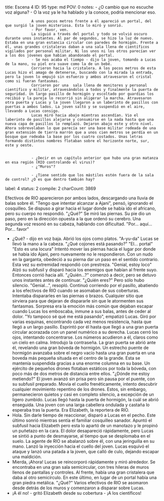 title:          Escena 4
ID:             95
type:           md
POV:            0
notes:          - ¿O cambio que no escuche voz alguna?
                - O la voz ya le ha hablado y la conoce, podría mencionar eso.
                
                
                
                A unos pocos metros frente a él apareció un portal, del que surgió la joven misteriosa. Esta lo miró y sonrió.
                - Por favor, ven.
                La siguió a través del portal y todo se volvió oscuro durante unos instantes. Al par de segundos, se hizo la luz de nuevo. Estaba en una gran estancia circular con paredes de hormigón. Frente a él, unas grandes cristaleras daban a una sala llena de científicos vigilados por personal militar. Ni los unos ni los otros parecían ver a los dos jóvenes que habían abandonado el portal.
                - Se nos acaba el tiempo - dijo la joven, tomando a Lucas de la mano, su piel era suave como la de un bebé.
                Corrieron hacia la cristalera. A los pocos metros de esta Lucas hizo el amago de detenerse, buscando con la mirada la entrada, pero la joven lo empujó sin esfuerzo y ambos atravesaron el cristal como si fueran fantasmas.
                Corrieron por una  sala llena de monitores y personal científico y militar, atravesándolos a todos y finalmente la puerta de seguridad. Un largo pasillo de hormigón y escoltado por guardias los recibió y la pareja lo recorrió sin aligerar la marcha. Atravesaron otra puerta y Lucas y la joven llegaron a un laberinto de pasillos con puertas a ambos lados. La joven saltó y se suspendió en el aire, llevando a Lucas consigo.
                Lucas miró hacia abajo mientras ascendían. Vio el laberinto de pasillos alejarse y consumirse en la nada hasta que una nueva capa de pasillos lo remplazó. Dejaron abajo este y otro nivel. Ahora sobrevolaban lo que parecía ser una base militar rodeada de una gran extensión de tierra marrón que a unos cien metros se perdía en un bosque que rodeaba la base por los cuatro costados. Unas letras formando distintos nombres flotaban sobre el horizonte norte, sur, este y oeste.
                
                
                - ¿Decir en un capítulo anterior que hubo una gran matanza en esa región (RIO controlando el virus)?
                - ¿"Muros"?
                
                - ¿Tiene sentido que los mástiles estén fuera de la sala de control? ¿O es que dentro también hay?
label:          4
status:         2
compile:        2
charCount:      3869


Efectivos de RIO aparecieron por ambos lados, descargando una lluvia de balas sobre él.
"Tengo que intentar alcanzar a Ajani", pensó, ignorando el cosquilleo.
Se dispuso a girar hacia el lugar donde se había ido el africano, pero su cuerpo no respondió.
"¿Qué?"
Se miró las piernas. Su pie dio un paso, pero en la dirección opuesta a la que ordenó su cerebro.
Una segunda voz resonó en su cabeza, hablando con dificultad.
"Por... aquí... Por... favor"
- ¿Qué? - dijo en voz baja. Abrió los ojos como platos.
"A-yu-da"
Lucas se llevó la mano a la cabeza.
"¿Qué cojones está pasando?"
"El... portal"
"Esto es una locura"
Intentó mover las piernas hacia el lugar por donde se había ido Ajani, pero nuevamente no le respondieron.
Con un nudo en la garganta, obedeció a su pierna dar un paso en el sentido contrario. Esta vez su extremidad respondió con prestreza.
"Genial, estoy loco"
Alzó su subfusil y disparó hacia los enemigos que habían al frente suyo. Entonces corrió hacia allí.
"¿Quién...?" comenzó a decir, pero se detuvo unos instantes antes de continuar. "¿Quién eres?"
Pero sólo hubo silencio.
"Genial...", resopló.
Continuó corriendo por el pasillo, abatiendo a los efectivos de RIO cuando se asomaban de sus coberturas. Intentaba dispararles en las piernas o brazos. Cualquier sitio que sirviera para que dejaran de dispararle sin que le atormenten sus fantasmas.
Sorpresa era la emoción más común que dejaban escapar cuando Lucas los emboscaba, inmune a sus balas, antes de ceder al dolor.
"Yo tampoco sé qué me está pasando", empatizó Lucas.
Giró por varias esquinas, encontrando cada vez menos resistencia, hasta que llegó a un largo pasillo.
Esprintó por él hasta que llegó a una gran puerta circular acorazada con un panel numérico a su derecha.
Lucas cerró los ojos, intentando concentrarse. Los números acudieron a él, claros como un cielo en calma.
Introdujo la contraseña.
La gran puerta se abrió ante él, revelando una gran bóveda de hormigón.
Un estrecho puente de hormigón avanzaba sobre el negro vacío hasta una gran puerta en una boveda más pequeña situada en el centro de la grande. Esta se mantenía suspendida gracias a una enorme columna en su base.
Un ejército de pequeños drones flotaban estáticos por toda la bóveda, con poco más de dos metros de distancia entre ellos.
"¿Dónde me estoy metiendo?"
El joven avanzó sin prisa pero sin pausa por el puente, con su subfusil preparado. Movía el cuello frenéticamente, intento descubrir cualquier movimiento repentino de los drones.
Estos, sin embargo, permanecieron quietos y casi en completo silencio, a excepción de un ligero zumbido.
Lucas llegó hasta la puerta de hormigón, la cuál se abrió enseguida.
Una joven con una larga cabellera ondulada y castaña lo esperaba tras la puerta.
Era Elizabeth, la reportera de RIO.
- Hola.
Sin darle tiempo de reaccionar, disparó a Lucas en el pecho.
Este último sonrió mientras sentía el familiar cosquilleo sanador. Apuntó el subfusil hacia Elizabeth pero esta lo apartó de un manotazo y le propinó un puñetazo en la cara. El dolor desapareció rápidamente, pero Lucas se sintió a punto de desmayarse, al tiempo que se desplomaba en el suelo.
La agente de RIO se abalanzó sobre él, con una jeringuilla en su mano. Lanzó la inyección hacia el cuello del joven.
Lucas esquivó el ataque y lanzó una patada a la joven, que calló de culo, dejando escapar una maldición.
- Mierda, ¡Ahora!
Lucas se reincorporó rápidamente y miró alrededor. Se encontraba en una gran sala semicircular, con tres hileras de muros llenos de pantallas y controles. Al frente, había una gran cristalera que daba al otro semicírculo. En este último, en lugar de un portal había una gran piedra metálica.
"¿Qué?"
Varios efectivos de RIO se asomaron desde detrás de los muros y comenzaron a disparar sobre Lucas.
- ¡A él no! - gritó Elizabeth desde su cobertura - ¡A los científicos!
